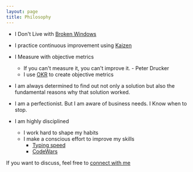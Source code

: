 ```yaml
---
layout: page
title: Philosophy
---
```


* I Don't Live with [Broken Windows](http://blog.codinghorror.com/the-broken-window-theory/)
* I practice continuous improvement using [Kaizen](http://www.kaizen.com/about-us/definition-of-kaizen.html)
* I Measure with objective metrics
  * If you can't measure it, you can't improve it. - Peter Drucker
  * I use [OKR](https://en.wikipedia.org/wiki/OKR) to create objective metrics

* I am always determined to find out not only a solution but also the fundamental reasons why that solution worked.
* I am a perfectionist. But I am aware of business needs. I Know when to stop.

* I am highly disciplined
  * I work hard to shape my habits
  * I make a conscious effort to improve my skills
    * [Typing speed](https://www.nitrotype.com/racer/framallo)
    * [CodeWars](http://www.codewars.com/users/framallo)

If you want to discuss, feel free to [connect with me](/about/#connect_with_me)

